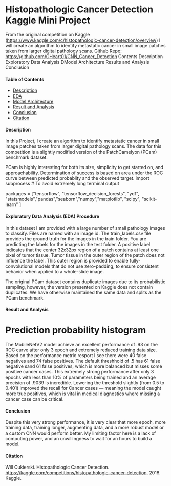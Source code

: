 # Histopathologic Cancer Detection Kaggle Mini Project

From the original competition on Kaggle (https://www.kaggle.com/c/histopathologic-cancer-detection/overview) I will create an algorithm to identify metastatic cancer in small image patches taken from larger digital pathology scans.
Github Repo: https://github.com/GHeart01/CNN_Cancer_Detection
Contents
Description
Exploratory Data Analysis
DModel Architecture
Results and Analysis
Conclusion
#### Table of Contents

- [Description](#Description)
- [EDA](#Exploratory-Data-Analysis-(EDA)-Procedure)
- [Model Architecture](#Model-Architecture)
- [Result and Analysis](#Result-and-Analysis)
- [Conclusion](#Conclusion)
- [Citation](#Citation)
#### Description
In this Project, I create an algorithm to identify metastatic cancer in small image patches taken from larger digital pathology scans. The data for this competition is a slightly modified version of the PatchCamelyon (PCam) benchmark dataset.

PCam is highly interesting for both its size, simplicity to get started on, and approachability. Determination of success is based on area under the ROC curve between predicted probablity and the observed target.
import subprocess # To avoid extremely long terminal output

packages = ["tensorflow", "tensorflow_decision_forests", "ydf", 
            "statsmodels","pandas","seaborn","numpy","matplotlib",
            "scipy",
            "scikit-learn"
           ]

#### Exploratory Data Analysis (EDA) Procedure
In this dataset I am provided with a large number of small pathology images to classify. Files are named with an image id. The train_labels.csv file provides the ground truth for the images in the train folder. You are predicting the labels for the images in the test folder. A positive label indicates that the center 32x32px region of a patch contains at least one pixel of tumor tissue. Tumor tissue in the outer region of the patch does not influence the label. This outer region is provided to enable fully-convolutional models that do not use zero-padding, to ensure consistent behavior when applied to a whole-slide image.

The original PCam dataset contains duplicate images due to its probabilistic sampling, however, the version presented on Kaggle does not contain duplicates. We have otherwise maintained the same data and splits as the PCam benchmark.

#### Result and Analysis
# Prediction probability histogram

The MobileNetV2 model achieve an excellent performance of .93 on the ROC curve after only 3 epoch and extremely reduced training data size. Based on the performance metric resport I see there were 40 false negatives and 74 false positives. The default threshhold of .5 has 61 false negative sand 61 false positives, which is more balanced but misses some positive cancer cases. 
This extremely strong performance after only 3 epochs with less than 10% of parameters being trained and an average precision of .9039 is incredible. Lowering the threshold slightly (from 0.5 to 0.401) improved the recall for Cancer cases — meaning the model caught more true positives, which is vital in medical diagnostics where missing a cancer case can be critical.
#### Conclusion
Despite this very strong performance, it is very clear that more epoch, more training data, training longer, augmenting data, and a more robust model or a custom CNN would perform better. My limiting factor here is a lack of computing power, and an unwillingness to wait for an hours to build a model.  
#### Citation
Will Cukierski. Histopathologic Cancer Detection. https://kaggle.com/competitions/histopathologic-cancer-detection, 2018. Kaggle.